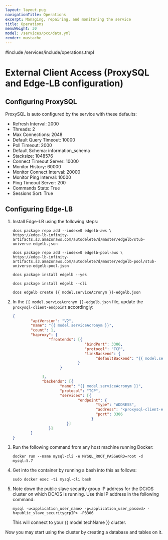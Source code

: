 ```yaml
---
layout: layout.pug
navigationTitle: Operations
excerpt: Managing, repairing, and monitoring the service
title: Operations
menuWeight: 30
model: /services/pxc/data.yml
render: mustache
---
```


#include /services/include/operations.tmpl

# External Client Access (ProxySQL and Edge-LB configuration)


## Configuring ProxySQL 
ProxySQL is auto configured by the service with these defaults: 


- Refresh Interval: 2000
- Threads: 2
- Max Connections: 2048
- Default Query Timeout: 10000
- Poll Timeout: 2000
- Default Schema: information_schema
- Stacksize: 1048576
- Connect Timeout Server: 10000
- Monitor History: 60000
- Monitor Connect Interval: 20000
- Monitor Ping Interval: 10000
- Ping Timeout Server: 200
- Commands Stats: True
- Sessions Sort: True

## Configuring Edge-LB
1. Install Edge-LB using the following steps:

   ```shell
   dcos package repo add --index=0 edgelb-aws \
   https://edge-lb-infinity-artifacts.s3.amazonaws.com/autodelete7d/master/edgelb/stub-universe-edgelb.json
   ```
   ```
   dcos package repo add --index=0 edgelb-pool-aws \
   https://edge-lb-infinity-artifacts.s3.amazonaws.com/autodelete7d/master/edgelb-pool/stub-universe-edgelb-pool.json
   ```
   ```
   dcos package install edgelb --yes
   ```

   ```
   dcos package install edgelb --cli
   ```

   ```
   dcos edgelb create {{ model.serviceAcronym }}-edgelb.json
   ```

1. In the `{{ model.serviceAcronym }}-edgelb.json` file, update the `proxysql-client-endpoint` accordingly:

   ```json
   {
           "apiVersion": "V2",
           "name": "{{ model.serviceAcronym }}",
           "count": 1,
           "haproxy": {
                   "frontends": [{
                                   "bindPort": 3306,
                                   "protocol": "TCP",
                                   "linkBackend": {
                                        "defaultBackend": "{{ model.serviceAcronym }}"
                                }
                        }

                ],
                "backends": [{
                        "name": "{{ model.serviceAcronym }}",
                        "protocol": "TCP",
                        "services": [{
                                "endpoint": {
                                        "type": "ADDRESS",
                                        "address": "<proxysql-client-endpoint>",
                                        "port": 3306
                                      }
                           }]
                   }]
           }
   }
   ```

1. Run the following command from any host machine running Docker:
   ```shell
   docker run --name mysql-cli -e MYSQL_ROOT_PASSWORD=root -d mysql:5.7
   ```

1. Get into the container by running a bash into this as follows:
   ```shell
   sudo docker exec -ti mysql-cli bash
   ```
1. Note down the public slave security group IP address for the DC/OS cluster on which DC/OS is running. Use this IP address in the following command:
   ```shell
   mysql -u<application_user_name> -p<application_user_passwd> -h<public_slave_securitygrpIP> -P3306
   ```
   This will connect to your {{ model.techName }} cluster. 

Now you may start using the cluster by creating a database and tables on it.
